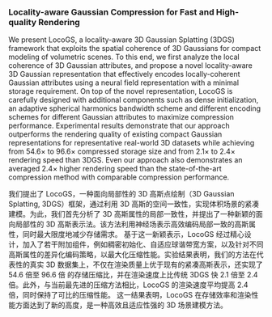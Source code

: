 ### Locality-aware Gaussian Compression for Fast and High-quality Rendering

We present LocoGS, a locality-aware 3D Gaussian Splatting (3DGS) framework that exploits the spatial coherence of 3D Gaussians for compact modeling of volumetric scenes. To this end, we first analyze the local coherence of 3D Gaussian attributes, and propose a novel locality-aware 3D Gaussian representation that effectively encodes locally-coherent Gaussian attributes using a neural field representation with a minimal storage requirement. On top of the novel representation, LocoGS is carefully designed with additional components such as dense initialization, an adaptive spherical harmonics bandwidth scheme and different encoding schemes for different Gaussian attributes to maximize compression performance. Experimental results demonstrate that our approach outperforms the rendering quality of existing compact Gaussian representations for representative real-world 3D datasets while achieving from 54.6× to 96.6× compressed storage size and from 2.1× to 2.4× rendering speed than 3DGS. Even our approach also demonstrates an averaged 2.4× higher rendering speed than the state-of-the-art compression method with comparable compression performance.

我们提出了 LocoGS，一种面向局部性的 3D 高斯点绘制（3D Gaussian Splatting, 3DGS）框架，通过利用 3D 高斯的空间一致性，实现体积场景的紧凑建模。为此，我们首先分析了 3D 高斯属性的局部一致性，并提出了一种新颖的面向局部性的 3D 高斯表示法。该方法利用神经场表示高效编码局部一致的高斯属性，同时最大限度地减少存储需求。
基于这一新颖表示，LocoGS 经过精心设计，加入了若干附加组件，例如稠密初始化、自适应球谐带宽方案，以及针对不同高斯属性的差异化编码策略，以最大化压缩性能。实验结果表明，我们的方法在代表性的真实 3D 数据集上，不仅在渲染质量上优于现有的紧凑高斯表示，还实现了 54.6 倍至 96.6 倍 的存储压缩比，并在渲染速度上比传统 3DGS 快 2.1 倍至 2.4 倍。此外，与当前最先进的压缩方法相比，LocoGS 的渲染速度平均提高 2.4 倍，同时保持了可比的压缩性能。
这一结果表明，LocoGS 在存储效率和渲染性能方面达到了新的高度，是一种高效且适应性强的 3D 场景建模方法。

